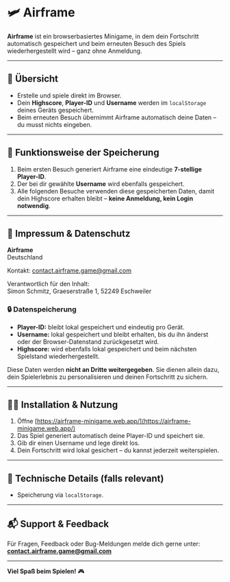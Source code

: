 # 🛩️ Airframe

**Airframe** ist ein browserbasiertes Minigame, in dem dein Fortschritt automatisch gespeichert und beim erneuten Besuch des Spiels wiederhergestellt wird – ganz ohne Anmeldung.

---

## 🚀 Übersicht

- Erstelle und spiele direkt im Browser.
- Dein **Highscore**, **Player-ID** und **Username** werden im `localStorage` deines Geräts gespeichert.
- Beim erneuten Besuch übernimmt Airframe automatisch deine Daten – du musst nichts eingeben.

---

## 🧠 Funktionsweise der Speicherung

1. Beim ersten Besuch generiert Airframe eine eindeutige **7-stellige Player-ID**.
2. Der bei dir gewählte **Username** wird ebenfalls gespeichert.
3. Alle folgenden Besuche verwenden diese gespeicherten Daten, damit dein Highscore erhalten bleibt – **keine Anmeldung, kein Login notwendig**.

---

## 📄 Impressum & Datenschutz

**Airframe**  
Deutschland

Kontakt: contact.airframe.game@gmail.com

Verantwortlich für den Inhalt:  
Simon Schmitz, Graeserstraße 1, 52249 Eschweiler

### 🔒 Datenspeicherung

- **Player-ID:** bleibt lokal gespeichert und eindeutig pro Gerät.
- **Username:** lokal gespeichert und bleibt erhalten, bis du ihn änderst oder der Browser-Datenstand zurückgesetzt wird.
- **Highscore:** wird ebenfalls lokal gespeichert und beim nächsten Spielstand wiederhergestellt.

Diese Daten werden **nicht an Dritte weitergegeben**. Sie dienen allein dazu, dein Spielerlebnis zu personalisieren und deinen Fortschritt zu sichern.

---

## 👨‍💻 Installation & Nutzung

1. Öffne [https://airframe-minigame.web.app/](https://airframe-minigame.web.app/)
2. Das Spiel generiert automatisch deine Player-ID und speichert sie.
3. Gib dir einen Username und lege direkt los.
4. Dein Fortschritt wird lokal gesichert – du kannst jederzeit weiterspielen.

---

## 🔧 Technische Details (falls relevant)

- Speicherung via `localStorage`.

---

## 📬 Support & Feedback

Für Fragen, Feedback oder Bug-Meldungen melde dich gerne unter:  
**contact.airframe.game@gmail.com**

---

**Viel Spaß beim Spielen!** 🎮
